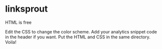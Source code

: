 # linksprout
HTML is free

Edit the CSS to change the color scheme. Add your analytics snippet code in the header if you want. Put the HTML and CSS in the same directory. Voila!
